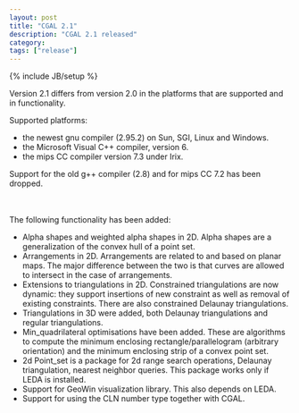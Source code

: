 ```yaml
---
layout: post
title: "CGAL 2.1"
description: "CGAL 2.1 released"
category:
tags: ["release"]
---
```

{% include JB/setup %}
<p>Version 2.1 differs from version 2.0 in the platforms that are supported and
in functionality.</p>

<p>
Supported platforms:

<UL>
   <LI> the newest gnu compiler (2.95.2) on Sun, SGI, Linux and Windows. </li>
   <LI> the Microsoft Visual C++ compiler, version 6. </li>
   <LI> the mips CC compiler version 7.3 under Irix. </li>
</UL>

Support for the old g++ compiler (2.8) and for mips CC 7.2 has been dropped.

<BR><BR>
The following functionality has been added:

<UL>
<LI> Alpha shapes and weighted alpha shapes in 2D. Alpha shapes are a
     generalization of the convex hull of a point set. </li>
<LI> Arrangements in 2D. Arrangements are related to and based on planar maps.
     The major difference between the two is that curves are allowed to
     intersect in the case of arrangements. </li>
<LI> Extensions to triangulations in 2D.  Constrained triangulations are now
     dynamic: they support insertions of new constraint as well as removal of
     existing constraints.  There are also constrained Delaunay triangulations. </li>
<LI> Triangulations in 3D were added, both Delaunay triangulations and regular
     triangulations. </li>
<LI> Min_quadrilateral optimisations have been added.  These are algorithms to
     compute the minimum enclosing rectangle/parallelogram (arbitrary
     orientation) and the minimum enclosing strip of a convex point set. </li>
<LI> 2d Point_set is a package for 2d range search operations, Delaunay
     triangulation, nearest neighbor queries. This package works only if
     LEDA
     is installed. </li>
<LI> Support for GeoWin visualization library. This also depends on
     LEDA. </li>
<LI> Support for using the
     CLN number type
     together with CGAL. </li>
</LI>
</UL>
